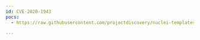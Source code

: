 ```yaml
---
id: CVE-2020-1943
pocs:
  - https://raw.githubusercontent.com/projectdiscovery/nuclei-templates/master/cves/2020/CVE-2020-1943.yaml

---
```

